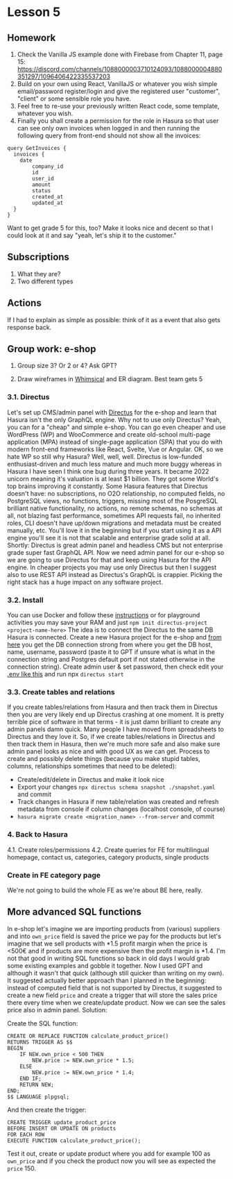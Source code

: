 # Lesson 5

## Homework

1. Check the Vanilla JS example done with Firebase from Chapter 11, page 15: https://discord.com/channels/1088000003710124093/1088000004880351297/1096406422335537203
2. Build on your own using React, VanillaJS or whatever you wish simple email/password register/login and give the registered user "customer", "client" or some sensible role you have.
3. Feel free to re-use your previously written React code, some template, whatever you wish.
4. Finally you shall create a permission for the role in Hasura so that user can see only own invoices when logged in and then running the following query from front-end should not show all the invoices:

```
query GetInvoices {
  invoices {
    date
        company_id
        id
        user_id
        amount
        status
        created_at
        updated_at
  }
}
```

Want to get grade 5 for this, too? Make it looks nice and decent so that I could look at it and say "yeah, let's ship it to the customer."

## Subscriptions

1. What they are?
2. Two different types

## Actions

If I had to explain as simple as possible: think of it as a event that also gets response back.

## Group work: e-shop

1. Group size 3? Or 2 or 4? Ask GPT?

2. Draw wireframes in [Whimsical](https://whimsical.com/) and ER diagram. Best team gets 5

### 3.1. Directus

Let's set up CMS/admin panel with [Directus](https://directus.io) for the e-shop and learn that Hasura isn't the only GraphQL engine. Why not to use only Directus? Yeah, you can for a "cheap" and simple e-shop. You can go even cheaper and use WordPress (WP) and WooCommerce and create old-school multi-page application (MPA) instead of single-page application (SPA) that you do with modern front-end frameworks like React, Svelte, Vue or Angular. OK, so we hate WP so still why Hasura? Well, well, well. Directus is low-funded enthusiast-driven and much less mature and much more buggy whereas in Hasura I have seen I think one bug during three years. It became 2022 unicorn meaning it's valuation is at least $1 billion. They got some World's top brains improving it constantly. Some Hasura features that Directus doesn't have: no subscriptions, no O2O relationship, no computed fields, no PostgreSQL views, no functions, triggers, missing most of the PosgreSQL brilliant native functionality, no actions, no remote schemas, no schemas at all, not blazing fast performance, sometimes API requests fail, no inherited roles, CLI doesn't have up/down migrations and metadata must be created manually, etc. You'll love it in the beginning but if you start using it as a API engine you'll see it is not that scalable and enterprise grade solid at all. Shortly: Directus is great admin panel and headless CMS but not enterprise grade super fast GraphQL API. Now we need admin panel for our e-shop so we are going to use Directus for that and keep using Hasura for the API engine. In cheaper projects you may use only Directus but then I suggest also to use REST API instead as Directus's GraphQL is crappier. Picking the right stack has a huge impact on any software project.

### 3.2. Install

You can use Docker and follow these [instructions](https://docs.directus.io/self-hosted/quickstart.html) or for playground activities you may save your RAM and just `npm init directus-project <project-name-here>` The idea is to connect the Directus to the same DB Hasura is connected. Create a new Hasura project for the e-shop and [from here](https://i.imgur.com/cGuvbtL.png) you get the DB connection strong from where you get the DB host, name, username, password (paste it to GPT if unsure what is what in the connection string and Postgres default port if not stated otherwise in the connection string). Create admin user & set password, then check edit your [.env like this](../directus/.env) and run npx `directus start`



### 3.3. Create tables and relations

If you create tables/relations from Hasura and then track them in Directus then you are very likely end up Directus crashing at one moment. It is pretty terrible pice of software in that terms - it is just damn brilliant to create any admin panels damn quick. Many people I have moved from spreadsheets to Directus and they love it. So, if we create tables/relations in Directus and then track them in Hasura, then we're much more safe and also make sure admin panel looks as nice and with good UX as we can get. Process to create and possibly delete things (because you make stupid tables, columns, relationships sometimes that need to be deleted):

- Create/edit/delete in Directus and make it look nice
- Export your changes `npx directus schema snapshot ./snapshot.yaml` and commit
- Track changes in Hasura if new table/relation was created and refresh metadata from console if column changes (localhost console, of course)
- `hasura migrate create <migration_name> --from-server` and commit

### 4. Back to Hasura

4.1. Create roles/permissions
4.2. Create queries for FE for multilingual homepage, contact us, categories, category products, single products

### Create in FE category page

We're not going to build the whole FE as we're about BE here, really.

## More advanced SQL functions

In e-shop let's imagine we are importing products from (various) suppliers and into `own_price` field is saved the price we pay for the products but let's imagine that we sell products with *1.5 profit margin when the price is <500€ and if products are more expensive then the profit margin is *1.4. I'm not that good in writing SQL functions so back in old days I would grab some existing examples and gobble it together. Now I used GPT and although it wasn't that quick (although still quicker than writing on my own). It suggested actually better approach than I planned in the beginning: instead of computed field that is not supported by Directus, it suggested to create a new field `price` and create a trigger that will store the sales price there every time when we create/update product. Now we can see the sales price also in admin panel. Solution:

Create the SQL function:
```
CREATE OR REPLACE FUNCTION calculate_product_price()
RETURNS TRIGGER AS $$
BEGIN
    IF NEW.own_price < 500 THEN
        NEW.price := NEW.own_price * 1.5;
    ELSE
        NEW.price := NEW.own_price * 1.4;
    END IF;
    RETURN NEW;
END;
$$ LANGUAGE plpgsql;

```
And then create the trigger:
```
CREATE TRIGGER update_product_price
BEFORE INSERT OR UPDATE ON products
FOR EACH ROW
EXECUTE FUNCTION calculate_product_price();
```

Test it out, create or update product where you add for example 100 as `own_price` and if you check the product now you will see as expected the `price` 150.